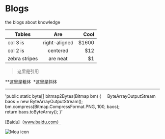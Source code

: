 # Blogs
the blogs about knowledge 


| Tables        | Are           | Cool  | 
| ------------- |:-------------:| -----:| 
| col 3 is      | right-aligned | $1600 | 
| col 2 is      | centered      |   $12 | 
| zebra stripes | are neat      |    $1 |


> 这里是引用

**这里是粗体 
*这里是斜体

***

'public static byte[] bitmap2Bytes(Bitmap bm) {    
    ByteArrayOutputStream baos = new ByteArrayOutputStream();    
    bm.compress(Bitmap.CompressFormat.PNG, 100, baos);    
    return baos.toByteArray();
}'

[Baidu]（www.baidu.com）

![Mou icon](http.mouapp.com/Mou_128.png)
